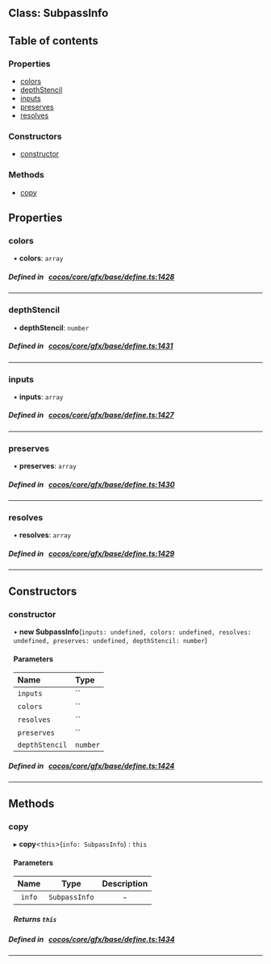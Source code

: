 
## Class: SubpassInfo





<div class="table-of-content">
<h2>Table of contents</h2>


### Properties

- [ colors](#colors)
- [ depthStencil](#depthStencil)
- [ inputs](#inputs)
- [ preserves](#preserves)
- [ resolves](#resolves)

### Constructors

- [ constructor](#constructor)

### Methods

- [ copy](#copy)
</div>

## Properties


### colors
<div style="margin-left: 10px;">




•  **colors**:
`array` 
</div>

##### Defined in &nbsp;   [cocos/core/gfx/base/define.ts:1428](https://github.com/cocos-creator/engine/blob/c7bf6b8a9/cocos/core/gfx/base/define.ts#L1428)&nbsp;


___


### depthStencil
<div style="margin-left: 10px;">




•  **depthStencil**:
`number` 
</div>

##### Defined in &nbsp;   [cocos/core/gfx/base/define.ts:1431](https://github.com/cocos-creator/engine/blob/c7bf6b8a9/cocos/core/gfx/base/define.ts#L1431)&nbsp;


___


### inputs
<div style="margin-left: 10px;">




•  **inputs**:
`array` 
</div>

##### Defined in &nbsp;   [cocos/core/gfx/base/define.ts:1427](https://github.com/cocos-creator/engine/blob/c7bf6b8a9/cocos/core/gfx/base/define.ts#L1427)&nbsp;


___


### preserves
<div style="margin-left: 10px;">




•  **preserves**:
`array` 
</div>

##### Defined in &nbsp;   [cocos/core/gfx/base/define.ts:1430](https://github.com/cocos-creator/engine/blob/c7bf6b8a9/cocos/core/gfx/base/define.ts#L1430)&nbsp;


___


### resolves
<div style="margin-left: 10px;">




•  **resolves**:
`array` 
</div>

##### Defined in &nbsp;   [cocos/core/gfx/base/define.ts:1429](https://github.com/cocos-creator/engine/blob/c7bf6b8a9/cocos/core/gfx/base/define.ts#L1429)&nbsp;


___

<!---->
## Constructors


### constructor
<div style="margin-left: 10px;">

• **new SubpassInfo**(`inputs: undefined, colors: undefined, resolves: undefined, preserves: undefined, depthStencil: number`)

#### Parameters

| Name | Type |
| :------ | :------ |
| `inputs` | `` |
| `colors` | `` |
| `resolves` | `` |
| `preserves` | `` |
| `depthStencil` | `number` |
</div>

##### Defined in &nbsp;   [cocos/core/gfx/base/define.ts:1424](https://github.com/cocos-creator/engine/blob/c7bf6b8a9/cocos/core/gfx/base/define.ts#L1424)&nbsp;


---

<!---->
## Methods

### copy

<div style="margin-left: 10px;">

▸   **copy**<`this`\>(`info: SubpassInfo`) : `this`



#### Parameters

| Name | Type | Description |
| :------: | :------: | :------: |
| `info` | `SubpassInfo` | - |


##### Returns `this`
</div>

##### Defined in &nbsp;   [cocos/core/gfx/base/define.ts:1434](https://github.com/cocos-creator/engine/blob/c7bf6b8a9/cocos/core/gfx/base/define.ts#L1434)&nbsp;
___
<!---->



